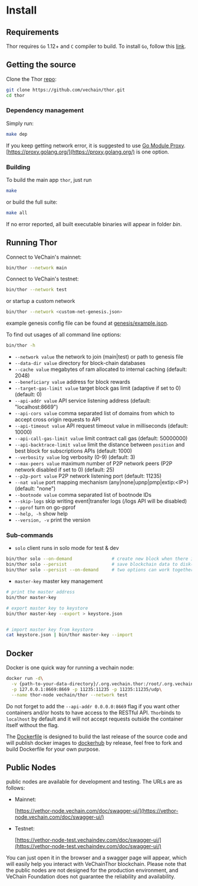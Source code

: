 # Install

## Requirements

Thor requires `Go` 1.12+ and `C` compiler to build. To install `Go`, follow this [link](https://golang.org/doc/install). 

## Getting the source

Clone the Thor [repo](https://github.com/vechain/thor):

```bash
git clone https://github.com/vechain/thor.git
cd thor
```

### Dependency management

Simply run:
```bash
make dep
```

If you keep getting network error, it is suggested to use [Go Module Proxy](https://golang.org/cmd/go/#hdr-Module_proxy_protocol). [https://proxy.golang.org/](https://proxy.golang.org/) is one option.

### Building

To build the main app `thor`, just run

```bash
make
```

or build the full suite:

```bash
make all
```

If no error reported, all built executable binaries will appear in folder *bin*.

## Running Thor

Connect to VeChain's mainnet:

```bash
bin/thor --network main
```


Connect to VeChain's testnet:

```bash
bin/thor --network test
```

or startup a custom network
```bash
bin/thor --network <custom-net-genesis.json>
```
example genesis config file can be found at [genesis/example.json](https://raw.githubusercontent.com/vechain/thor/master/genesis/example.json).


To find out usages of all command line options:

```bash
bin/thor -h
```


- `--network value`             the network to join (main|test) or path to genesis file
- `--data-dir value`            directory for block-chain databases
- `--cache value`               megabytes of ram allocated to internal caching (default: 2048)
- `--beneficiary value`         address for block rewards
- `--target-gas-limit value`    target block gas limit (adaptive if set to 0) (default: 0)
- `--api-addr value`            API service listening address (default: "localhost:8669")
- `--api-cors value`            comma separated list of domains from which to accept cross origin requests to API
- `--api-timeout value`         API request timeout value in milliseconds (default: 10000)
- `--api-call-gas-limit value`  limit contract call gas (default: 50000000)
- `--api-backtrace-limit value` limit the distance between `position` and best block for subscriptions APIs (default: 1000)
- `--verbosity value`           log verbosity (0-9) (default: 3)
- `--max-peers value`           maximum number of P2P network peers (P2P network disabled if set to 0) (default: 25)
- `--p2p-port value`            P2P network listening port (default: 11235)
- `--nat value`                 port mapping mechanism (any|none|upnp|pmp|extip:\<IP>\) (default: "none")
- `--bootnode value`            comma separated list of bootnode IDs
- `--skip-logs`                 skip writing event|transfer logs (/logs API will be disabled)
- `--pprof`                     turn on go-pprof
- `--help, -h`                  show help
- `--version, -v`               print the version


### Sub-commands

- `solo`                client runs in solo mode for test & dev

```bash
bin/thor solo --on-demand               # create new block when there is pending transaction
bin/thor solo --persist                 # save blockchain data to disk(default to memory)
bin/thor solo --persist --on-demand     # two options can work together
```

- `master-key`          master key management

```bash
# print the master address
bin/thor master-key

# export master key to keystore
bin/thor master-key --export > keystore.json


# import master key from keystore
cat keystore.json | bin/thor master-key --import
```

## Docker

Docker is one quick way for running a vechain node:

```bash
docker run -d\
  -v {path-to-your-data-directory}/.org.vechain.thor:/root/.org.vechain.thor\
  -p 127.0.0.1:8669:8669 -p 11235:11235 -p 11235:11235/udp\
  --name thor-node vechain/thor --network test
```

Do not forget to add the `--api-addr 0.0.0.0:8669` flag if you want other containers and/or hosts to have access to the RESTful API. `Thor`binds to `localhost` by default and it will not accept requests outside the container itself without the flag.

The [Dockerfile](https://raw.githubusercontent.com/vechain/thor/master/Dockerfile) is designed to build the last release of the source code and will publish docker images to [dockerhub](https://hub.docker.com/r/vechain/thor/) by release, feel free to fork and build Dockerfile for your own purpose.

## Public Nodes
public nodes are available for development and testing. The URLs are as follows:

- Mainnet: 
  
  [https://vethor-node.vechain.com/doc/swagger-ui/](https://vethor-node.vechain.com/doc/swagger-ui/)

- Testnet: 
  
  [https://vethor-node-test.vechaindev.com/doc/swagger-ui/](https://vethor-node-test.vechaindev.com/doc/swagger-ui/)

You can just open it in the browser and a swagger page will appear, which will easily help you interact with VeChainThor blockchain. Please note that the public nodes are not designed for the production environment, and VeChain Foundation does not guarantee the reliability and availability.